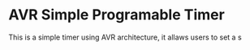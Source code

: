 # AVR Simple Programable Timer
This is a simple timer using AVR architecture, it allaws users to set a s
